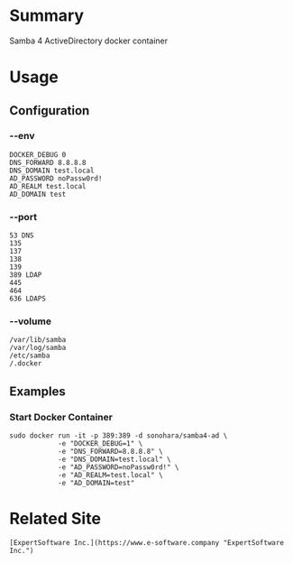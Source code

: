 # Summary

Samba 4 ActiveDirectory docker container

# Usage

## Configuration

### --env

    DOCKER_DEBUG 0
    DNS_FORWARD 8.8.8.8
    DNS_DOMAIN test.local
    AD_PASSWORD noPassw0rd!
    AD_REALM test.local
    AD_DOMAIN test

### --port

    53 DNS
    135
    137
    138
    139
    389 LDAP
    445
    464
    636 LDAPS

### --volume

    /var/lib/samba
    /var/log/samba
    /etc/samba
    /.docker

## Examples

### Start Docker Container

    sudo docker run -it -p 389:389 -d sonohara/samba4-ad \
                -e "DOCKER_DEBUG=1" \
                -e "DNS_FORWARD=8.8.8.8" \
                -e "DNS_DOMAIN=test.local" \
                -e "AD_PASSWORD=noPassw0rd!" \
                -e "AD_REALM=test.local" \
                -e "AD_DOMAIN=test"


# Related Site

    [ExpertSoftware Inc.](https://www.e-software.company "ExpertSoftware Inc.")

